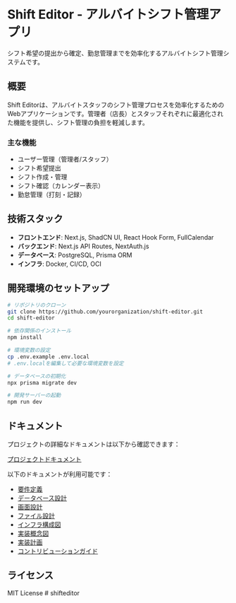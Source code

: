 # Shift Editor - アルバイトシフト管理アプリ

シフト希望の提出から確定、勤怠管理までを効率化するアルバイトシフト管理システムです。

## 概要

Shift Editorは、アルバイトスタッフのシフト管理プロセスを効率化するためのWebアプリケーションです。管理者（店長）とスタッフそれぞれに最適化された機能を提供し、シフト管理の負担を軽減します。

### 主な機能

- ユーザー管理（管理者/スタッフ）
- シフト希望提出
- シフト作成・管理
- シフト確認（カレンダー表示）
- 勤怠管理（打刻・記録）

## 技術スタック

- **フロントエンド**: Next.js, ShadCN UI, React Hook Form, FullCalendar
- **バックエンド**: Next.js API Routes, NextAuth.js
- **データベース**: PostgreSQL, Prisma ORM
- **インフラ**: Docker, CI/CD, OCI

## 開発環境のセットアップ

```bash
# リポジトリのクローン
git clone https://github.com/yourorganization/shift-editor.git
cd shift-editor

# 依存関係のインストール
npm install

# 環境変数の設定
cp .env.example .env.local
# .env.localを編集して必要な環境変数を設定

# データベースの初期化
npx prisma migrate dev

# 開発サーバーの起動
npm run dev
```

## ドキュメント

プロジェクトの詳細なドキュメントは以下から確認できます：

[プロジェクトドキュメント](./docs/index.md)

以下のドキュメントが利用可能です：

- [要件定義](./docs/要件定義.md)
- [データベース設計](./docs/データベース設計.md)
- [画面設計](./docs/画面設計.md)
- [ファイル設計](./docs/ファイル設計.md)
- [インフラ構成図](./docs/インフラ構成図.md)
- [実装概念図](./docs/実装概念図.md)
- [実装計画](./docs/実装計画.md)
- [コントリビューションガイド](./docs/コントリビューションガイド.md)

## ライセンス

MIT License # shifteditor

